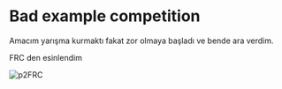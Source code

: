 # Bad example competition

Amacım yarışma kurmaktı fakat zor olmaya başladı ve bende ara verdim. 

FRC den esinlendim

![p2FRC](https://raw.githubusercontent.com/yusagulgor/Frc_Py/image/p2FRC.png)

